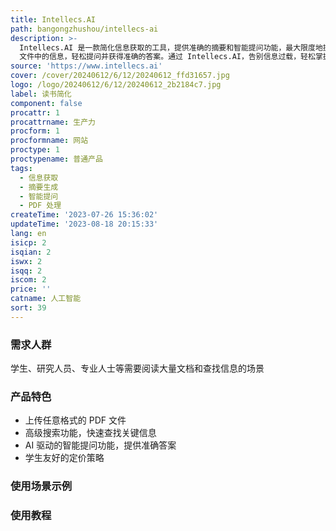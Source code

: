 ```yaml
---
title: Intellecs.AI
path: bangongzhushou/intellecs-ai
description: >-
  Intellecs.AI 是一款简化信息获取的工具，提供准确的摘要和智能提问功能，最大限度地提高工作效率和学习流程。快速查找和定位 PDF
  文件中的信息，轻松提问并获得准确的答案。通过 Intellecs.AI，告别信息过载，轻松掌握任何文档的要点。
source: 'https://www.intellecs.ai'
cover: /cover/20240612/6/12/20240612_ffd31657.jpg
logo: /logo/20240612/6/12/20240612_2b2184c7.jpg
label: 读书简化
component: false
procattr: 1
procattrname: 生产力
procform: 1
procformname: 网站
proctype: 1
proctypename: 普通产品
tags:
  - 信息获取
  - 摘要生成
  - 智能提问
  - PDF 处理
createTime: '2023-07-26 15:36:02'
updateTime: '2023-08-18 20:15:33'
lang: en
isicp: 2
isqian: 2
iswx: 2
isqq: 2
iscom: 2
price: ''
catname: 人工智能
sort: 39
---
```




### 需求人群
学生、研究人员、专业人士等需要阅读大量文档和查找信息的场景

### 产品特色
- 上传任意格式的 PDF 文件
- 高级搜索功能，快速查找关键信息
- AI 驱动的智能提问功能，提供准确答案
- 学生友好的定价策略

### 使用场景示例


### 使用教程


  
